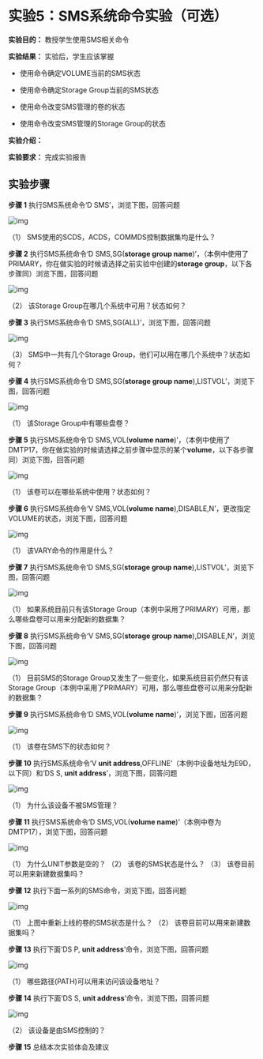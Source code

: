 # 实验5：SMS系统命令实验（可选）

**实验目的：** 教授学生使用SMS相关命令

**实验结果：** 实验后，学生应该掌握

- 使用命令确定VOLUME当前的SMS状态

- 使用命令确定Storage Group当前的SMS状态

- 使用命令改变SMS管理的卷的状态

- 使用命令改变SMS管理的Storage Group的状态

**实验介绍：**

**实验要求：** 完成实验报告

## 实验步骤

**步骤 1** 执行SMS系统命令‘D SMS’，浏览下图，回答问题

![img](/img/dfsms/lab5/step1.png)

（1） SMS使用的SCDS，ACDS，COMMDS控制数据集均是什么？

**步骤 2** 执行SMS系统命令‘D SMS,SG(**storage group name**)’，（本例中使用了PRIMARY，你在做实验的时候请选择之前实验中创建的**storage group**，以下各步骤同）浏览下图，回答问题

![img](/img/dfsms/lab5/step2.png)

（2） 该Storage Group在哪几个系统中可用？状态如何？

**步骤 3** 执行SMS系统命令‘D SMS,SG(ALL)’，浏览下图，回答问题

![img](/img/dfsms/lab5/step3.png)

（3） SMS中一共有几个Storage Group，他们可以用在哪几个系统中？状态如何？

**步骤 4** 执行SMS系统命令‘D SMS,SG(**storage group name**),LISTVOL’，浏览下图，回答问题

![img](/img/dfsms/lab5/step4.png)

（1） 该Storage Group中有哪些盘卷？

**步骤 5** 执行SMS系统命令‘D SMS,VOL(**volume name**)’，（本例中使用了DMTP17，你在做实验的时候请选择之前步骤中显示的某个**volume**，以下各步骤同）浏览下图，回答问题

![img](/img/dfsms/lab5/step5.png)

（1） 该卷可以在哪些系统中使用？状态如何？

**步骤 6** 执行SMS系统命令‘V SMS,VOL(**volume name**),DISABLE,N’，更改指定VOLUME的状态，浏览下图，回答问题

![img](/img/dfsms/lab5/step6.png)

（1） 该VARY命令的作用是什么？

**步骤 7** 执行SMS系统命令‘D SMS,SG(**storage group name**),LISTVOL’，浏览下图，回答问题

![img](/img/dfsms/lab5/step7.png)

（1） 如果系统目前只有该Storage Group（本例中采用了PRIMARY）可用，那么哪些盘卷可以用来分配新的数据集？

**步骤 8** 执行SMS系统命令‘V SMS,SG(**storage group name**),DISABLE,N’，浏览下图，回答问题

![img](/img/dfsms/lab5/step8.png)

（1） 目前SMS的Storage Group又发生了一些变化，如果系统目前仍然只有该Storage Group（本例中采用了PRIMARY）可用，那么哪些盘卷可以用来分配新的数据集？

**步骤 9** 执行SMS系统命令‘D SMS,VOL(**volume name**)’，浏览下图，回答问题

![img](/img/dfsms/lab5/step9.png)

（1） 该卷在SMS下的状态如何？

**步骤 10**  执行SMS系统命令‘V **unit address**,OFFLINE’（本例中设备地址为E9D，以下同）和‘DS S, **unit address**’，浏览下图，回答问题

![img](/img/dfsms/lab5/step10.png)

（1） 为什么该设备不被SMS管理？

**步骤 11**  执行SMS系统命令‘D SMS,VOL(**volume name**)’（本例中卷为DMTP17），浏览下图，回答问题

![img](/img/dfsms/lab5/step11.png)

（1） 为什么UNIT参数是空的？
（2） 该卷的SMS状态是什么？
（3） 该卷目前可以用来新建数据集吗？

**步骤 12**  执行下面一系列的SMS命令，浏览下图，回答问题


![img](/img/dfsms/lab5/step12.png)

（1） 上图中重新上线的卷的SMS状态是什么？
（2） 该卷目前可以用来新建数据集吗？

**步骤 13**  执行下面‘DS P, **unit address**’命令，浏览下图，回答问题


![img](/img/dfsms/lab5/step13.png)

（1） 哪些路径(PATH)可以用来访问该设备地址？

**步骤 14**  执行下面‘DS S, **unit address**’命令，浏览下图，回答问题

![img](/img/dfsms/lab5/step14.png)

（2） 该设备是由SMS控制的？

**步骤 15**  总结本次实验体会及建议
